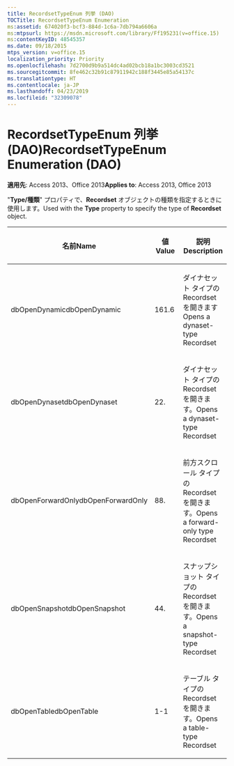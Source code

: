 ```yaml
---
title: RecordsetTypeEnum 列挙 (DAO)
TOCTitle: RecordsetTypeEnum Enumeration
ms:assetid: 674020f3-bcf3-884d-1c6a-7db794a6606a
ms:mtpsurl: https://msdn.microsoft.com/library/Ff195231(v=office.15)
ms:contentKeyID: 48545357
ms.date: 09/18/2015
mtps_version: v=office.15
localization_priority: Priority
ms.openlocfilehash: 7d2700d9b9a514dc4ad02bcb18a1bc3003cd3521
ms.sourcegitcommit: 8fe462c32b91c87911942c188f3445e85a54137c
ms.translationtype: HT
ms.contentlocale: ja-JP
ms.lasthandoff: 04/23/2019
ms.locfileid: "32309078"
---
```

# <a name="recordsettypeenum-enumeration-dao"></a><span data-ttu-id="ea8fe-102">RecordsetTypeEnum 列挙 (DAO)</span><span class="sxs-lookup"><span data-stu-id="ea8fe-102">RecordsetTypeEnum Enumeration (DAO)</span></span>


<span data-ttu-id="ea8fe-103">**適用先**: Access 2013、Office 2013</span><span class="sxs-lookup"><span data-stu-id="ea8fe-103">**Applies to**: Access 2013, Office 2013</span></span>

<span data-ttu-id="ea8fe-104">"**Type/種類**" プロパティで、**Recordset** オブジェクトの種類を指定するときに使用します。</span><span class="sxs-lookup"><span data-stu-id="ea8fe-104">Used with the **Type** property to specify the type of **Recordset** object.</span></span>

<table>
<colgroup>
<col style="width: 33%" />
<col style="width: 33%" />
<col style="width: 33%" />
</colgroup>
<thead>
<tr class="header">
<th><p><span data-ttu-id="ea8fe-105">名前</span><span class="sxs-lookup"><span data-stu-id="ea8fe-105">Name</span></span></p></th>
<th><p><span data-ttu-id="ea8fe-106">値</span><span class="sxs-lookup"><span data-stu-id="ea8fe-106">Value</span></span></p></th>
<th><p><span data-ttu-id="ea8fe-107">説明</span><span class="sxs-lookup"><span data-stu-id="ea8fe-107">Description</span></span></p></th>
</tr>
</thead>
<tbody>
<tr class="odd">
<td><p><span data-ttu-id="ea8fe-108">dbOpenDynamic</span><span class="sxs-lookup"><span data-stu-id="ea8fe-108">dbOpenDynamic</span></span></p></td>
<td><p><span data-ttu-id="ea8fe-109">16</span><span class="sxs-lookup"><span data-stu-id="ea8fe-109">1.6</span></span></p></td>
<td><p><span data-ttu-id="ea8fe-110">ダイナセット タイプの Recordset を開きます</span><span class="sxs-lookup"><span data-stu-id="ea8fe-110">Opens a dynaset-type Recordset</span></span></p></td>
</tr>
<tr class="even">
<td><p><span data-ttu-id="ea8fe-111">dbOpenDynaset</span><span class="sxs-lookup"><span data-stu-id="ea8fe-111">dbOpenDynaset</span></span></p></td>
<td><p><span data-ttu-id="ea8fe-112">2</span><span class="sxs-lookup"><span data-stu-id="ea8fe-112">2.</span></span></p></td>
<td><p><span data-ttu-id="ea8fe-113">ダイナセット タイプの Recordset を開きます。</span><span class="sxs-lookup"><span data-stu-id="ea8fe-113">Opens a dynaset-type Recordset</span></span></p></td>
</tr>
<tr class="odd">
<td><p><span data-ttu-id="ea8fe-114">dbOpenForwardOnly</span><span class="sxs-lookup"><span data-stu-id="ea8fe-114">dbOpenForwardOnly</span></span></p></td>
<td><p><span data-ttu-id="ea8fe-115">8</span><span class="sxs-lookup"><span data-stu-id="ea8fe-115">8.</span></span></p></td>
<td><p><span data-ttu-id="ea8fe-116">前方スクロール タイプの Recordset を開きます。</span><span class="sxs-lookup"><span data-stu-id="ea8fe-116">Opens a forward-only type Recordset</span></span></p></td>
</tr>
<tr class="even">
<td><p><span data-ttu-id="ea8fe-117">dbOpenSnapshot</span><span class="sxs-lookup"><span data-stu-id="ea8fe-117">dbOpenSnapshot</span></span></p></td>
<td><p><span data-ttu-id="ea8fe-118">4</span><span class="sxs-lookup"><span data-stu-id="ea8fe-118">4.</span></span></p></td>
<td><p><span data-ttu-id="ea8fe-119">スナップショット タイプの Recordset を開きます。</span><span class="sxs-lookup"><span data-stu-id="ea8fe-119">Opens a snapshot-type Recordset</span></span></p></td>
</tr>
<tr class="odd">
<td><p><span data-ttu-id="ea8fe-120">dbOpenTable</span><span class="sxs-lookup"><span data-stu-id="ea8fe-120">dbOpenTable</span></span></p></td>
<td><p><span data-ttu-id="ea8fe-121">1</span><span class="sxs-lookup"><span data-stu-id="ea8fe-121">-1</span></span></p></td>
<td><p><span data-ttu-id="ea8fe-122">テーブル タイプの Recordset を開きます。</span><span class="sxs-lookup"><span data-stu-id="ea8fe-122">Opens a table-type Recordset</span></span></p></td>
</tr>
</tbody>
</table>


